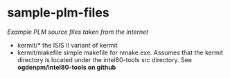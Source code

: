 # sample-plm-files
_Example PLM source files taken from the internet_

* kermit/*  the ISIS II variant of kermit
* kermit/makefile  simple makefile for nmake.exe. Assumes that the kermit
directory is located under the intel80-tools src directory.
See __ogdenpm/intel80-tools on github__

